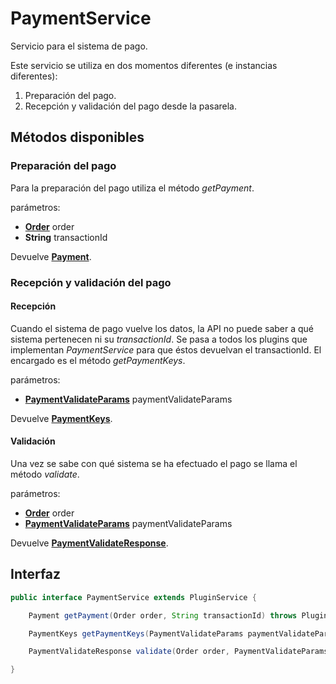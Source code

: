 # PaymentService

Servicio para el sistema de pago.

Este servicio se utiliza en dos momentos diferentes (e instancias diferentes):

1. Preparación del pago.
2. Recepción y validación del pago desde la pasarela.

## Métodos disponibles

### Preparación del pago

Para la preparación del pago utiliza el método *getPayment*.

parámetros:

- **[Order](../Models/Order/Order.md)** order
- **String** transactionId

Devuelve **[Payment](../Models/Payment/Payment.md)**.

### Recepción y validación del pago

#### Recepción

Cuando el sistema de pago vuelve los datos, la API no puede saber a qué sistema pertenecen ni su *transactionId*. Se pasa a todos los plugins que implementan *PaymentService* para que éstos devuelvan el transactionId. El encargado es el método *getPaymentKeys*.

parámetros:

- **[PaymentValidateParams](../Models/Payment/PaymentValidateParams.md)** paymentValidateParams

Devuelve **[PaymentKeys](../Models/Payment/PaymentKeys.md)**.

#### Validación

Una vez se sabe con qué sistema se ha efectuado el pago se llama el método *validate*.

parámetros:

- **[Order](../Models/Order/Order.md)** order
- **[PaymentValidateParams](../Models/Payment/PaymentValidateParams.md)** paymentValidateParams

Devuelve **[PaymentValidateResponse](../Models/Payment/PaymentValidateResponse)**.

## Interfaz

```java
public interface PaymentService extends PluginService {

    Payment getPayment(Order order, String transactionId) throws PluginServiceException;

    PaymentKeys getPaymentKeys(PaymentValidateParams paymentValidateParams) throws PluginServiceException;

    PaymentValidateResponse validate(Order order, PaymentValidateParams paymentValidateParams) throws PluginServiceException;

}
```
